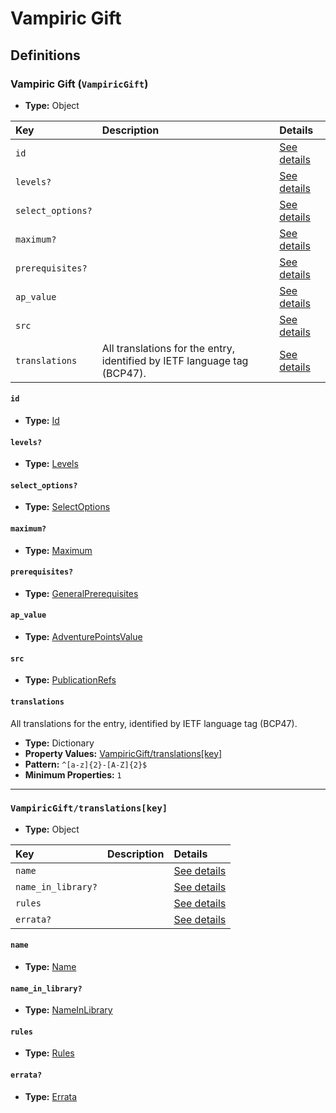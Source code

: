 # Vampiric Gift

## Definitions

### <a name="VampiricGift"></a> Vampiric Gift (`VampiricGift`)

- **Type:** Object

Key | Description | Details
:-- | :-- | :--
`id` |  | <a href="#VampiricGift/id">See details</a>
`levels?` |  | <a href="#VampiricGift/levels">See details</a>
`select_options?` |  | <a href="#VampiricGift/select_options">See details</a>
`maximum?` |  | <a href="#VampiricGift/maximum">See details</a>
`prerequisites?` |  | <a href="#VampiricGift/prerequisites">See details</a>
`ap_value` |  | <a href="#VampiricGift/ap_value">See details</a>
`src` |  | <a href="#VampiricGift/src">See details</a>
`translations` | All translations for the entry, identified by IETF language tag (BCP47). | <a href="#VampiricGift/translations">See details</a>

#### <a name="VampiricGift/id"></a> `id`

- **Type:** <a href="../_Activatable.md#Id">Id</a>

#### <a name="VampiricGift/levels"></a> `levels?`

- **Type:** <a href="../_Activatable.md#Levels">Levels</a>

#### <a name="VampiricGift/select_options"></a> `select_options?`

- **Type:** <a href="../_Activatable.md#SelectOptions">SelectOptions</a>

#### <a name="VampiricGift/maximum"></a> `maximum?`

- **Type:** <a href="../_Activatable.md#Maximum">Maximum</a>

#### <a name="VampiricGift/prerequisites"></a> `prerequisites?`

- **Type:** <a href="../_Prerequisite.md#GeneralPrerequisites">GeneralPrerequisites</a>

#### <a name="VampiricGift/ap_value"></a> `ap_value`

- **Type:** <a href="../_Activatable.md#AdventurePointsValue">AdventurePointsValue</a>

#### <a name="VampiricGift/src"></a> `src`

- **Type:** <a href="../source/_PublicationRef.md#PublicationRefs">PublicationRefs</a>

#### <a name="VampiricGift/translations"></a> `translations`

All translations for the entry, identified by IETF language tag (BCP47).

- **Type:** Dictionary
- **Property Values:** <a href="#VampiricGift/translations[key]">VampiricGift/translations[key]</a>
- **Pattern:** `^[a-z]{2}-[A-Z]{2}$`
- **Minimum Properties:** `1`

---

### <a name="VampiricGift/translations[key]"></a> `VampiricGift/translations[key]`

- **Type:** Object

Key | Description | Details
:-- | :-- | :--
`name` |  | <a href="#VampiricGift/translations[key]/name">See details</a>
`name_in_library?` |  | <a href="#VampiricGift/translations[key]/name_in_library">See details</a>
`rules` |  | <a href="#VampiricGift/translations[key]/rules">See details</a>
`errata?` |  | <a href="#VampiricGift/translations[key]/errata">See details</a>

#### <a name="VampiricGift/translations[key]/name"></a> `name`

- **Type:** <a href="../_Activatable.md#Name">Name</a>

#### <a name="VampiricGift/translations[key]/name_in_library"></a> `name_in_library?`

- **Type:** <a href="../_Activatable.md#NameInLibrary">NameInLibrary</a>

#### <a name="VampiricGift/translations[key]/rules"></a> `rules`

- **Type:** <a href="../_Activatable.md#Rules">Rules</a>

#### <a name="VampiricGift/translations[key]/errata"></a> `errata?`

- **Type:** <a href="../source/_Erratum.md#Errata">Errata</a>
